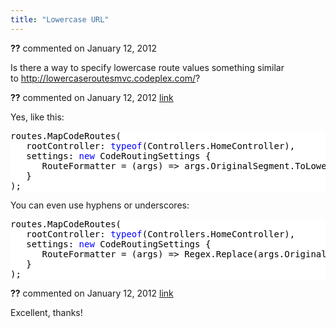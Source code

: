 ```yaml
---
title: "Lowercase URL"
---
```

<div id="post724473" class="discussion-comment op">
   <div class="discussion-header"><b>??</b> commented on 
      <time datetime="2012-01-12T13:40:18.707-08:00" title="2012-01-12T13:40:18.707-08:00">January 12, 2012</time>
   </div>
   <div class="discussion-message">
<p>Is there a way to specify lowercase route values something similar to&nbsp;<a href="http://lowercaseroutesmvc.codeplex.com/">http://lowercaseroutesmvc.codeplex.com/</a>?</p>
</div>
</div>
<div id="post724481" class="discussion-comment marked-as-answer">
   <div class="discussion-header"><b>??</b> commented on 
      <time datetime="2012-01-12T13:51:02.757-08:00" title="2012-01-12T13:51:02.757-08:00">January 12, 2012</time> <a href="#post724481" class="post-link">link</a></div>
   <div class="discussion-message"><p>Yes, like this:</p>
<p>
<div style="color: black; background-color: white;">
<pre>routes.MapCodeRoutes(
   rootController: <span style="color: blue;">typeof</span>(Controllers.HomeController),
   settings: <span style="color: blue;">new</span> CodeRoutingSettings {
      RouteFormatter = (args) =&gt; args.OriginalSegment.ToLowerInvariant()
   }
); 
</pre>
</div>
</p>
<p>You can even use hyphens or underscores:</p>
<p>
<div style="color: black; background-color: white;">
<pre>routes.MapCodeRoutes(
   rootController: <span style="color: blue;">typeof</span>(Controllers.HomeController),
   settings: <span style="color: blue;">new</span> CodeRoutingSettings {
      RouteFormatter = (args) =&gt; Regex.Replace(args.OriginalSegment, <span style="color: #a31515;">@"(\B[A-Z])"</span>, <span style="color: #a31515;">"-$1"</span>).ToLowerInvariant()
   }
); 
</pre>
</div>
</p></div>
</div>
<div id="post724510" class="discussion-comment">
   <div class="discussion-header"><b>??</b> commented on 
      <time datetime="2012-01-12T14:57:46.423-08:00" title="2012-01-12T14:57:46.423-08:00">January 12, 2012</time> <a href="#post724510" class="post-link">link</a></div>
   <div class="discussion-message"><p>Excellent, thanks!</p></div>
</div>